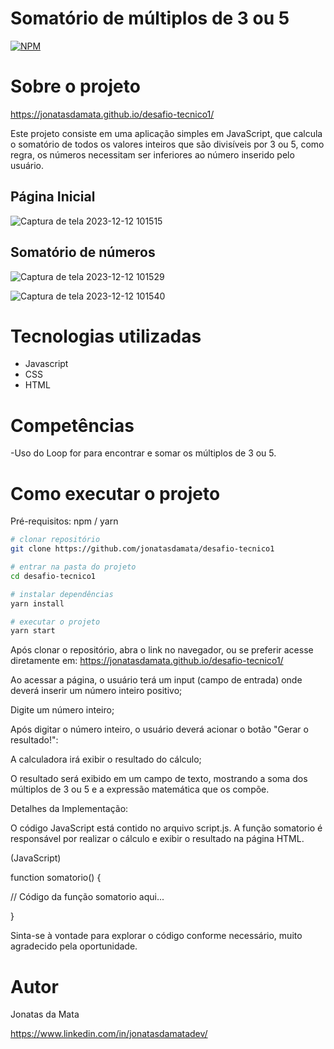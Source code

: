# Somatório de múltiplos de 3 ou 5
[![NPM](https://img.shields.io/npm/l/react)](https://github.com/jonatasdamata/desafio-tecnico/new/master) 

# Sobre o projeto

https://jonatasdamata.github.io/desafio-tecnico1/

Este projeto consiste em uma aplicação simples em JavaScript, que calcula o somatório de todos os valores inteiros que são divisíveis por 3 ou 5, como regra, os números necessitam ser inferiores ao número inserido pelo usuário.

## Página Inicial
![Captura de tela 2023-12-12 101515](https://github.com/jonatasdamata/desafio-tecnico/assets/144968541/42f395e1-a5d9-494e-ba0c-f98d4c747d43)

## Somatório de números 
![Captura de tela 2023-12-12 101529](https://github.com/jonatasdamata/desafio-tecnico/assets/144968541/7e80a7c4-8c46-43e2-92ad-ff90e8fd977b)

![Captura de tela 2023-12-12 101540](https://github.com/jonatasdamata/desafio-tecnico/assets/144968541/6c4b1017-8341-42ec-a3a4-d89797a46dc4)



# Tecnologias utilizadas

- Javascript
- CSS
- HTML
  

# Competências
-Uso do Loop for para encontrar e somar os múltiplos de 3 ou 5.


# Como executar o projeto

Pré-requisitos: npm / yarn

```bash
# clonar repositório
git clone https://github.com/jonatasdamata/desafio-tecnico1

# entrar na pasta do projeto 
cd desafio-tecnico1

# instalar dependências
yarn install

# executar o projeto
yarn start
```

Após clonar o repositório, abra o link no navegador, ou se preferir acesse diretamente em: https://jonatasdamata.github.io/desafio-tecnico1/

Ao acessar a página, o usuário terá um input (campo de entrada) onde deverá inserir um número inteiro positivo;

Digite um número inteiro;

Após digitar o número inteiro, o usuário deverá acionar o botão "Gerar o resultado!":

A calculadora irá exibir o resultado do cálculo;

O resultado será exibido em um campo de texto, mostrando a soma dos múltiplos de 3 ou 5 e a expressão matemática que os compõe.


Detalhes da Implementação:

O código JavaScript está contido no arquivo script.js. A função somatorio é responsável por realizar o cálculo e exibir o resultado na página HTML.

(JavaScript)

function somatorio() {

  // Código da função somatorio aqui...
  
}

Sinta-se à vontade para explorar o código conforme necessário, muito agradecido pela oportunidade. 

# Autor

Jonatas da Mata

https://www.linkedin.com/in/jonatasdamatadev/
